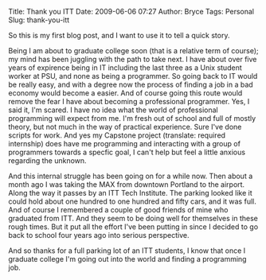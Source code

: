 Title: Thank you ITT
Date: 2009-06-06 07:27
Author: Bryce
Tags: Personal
Slug: thank-you-itt

So this is my first blog post, and I want to use it to tell a quick
story.

Being I am about to graduate college soon (that is a relative term of
course); my mind has been juggling with the path to take next. I have
about over five years of expirence being in IT including the last three
as a Unix student worker at PSU, and none as being a programmer. So
going back to IT would be really easy, and with a degree now the process
of finding a job in a bad economy would become a easier. And of course
going this route would remove the fear I have about becoming a
professional programmer. Yes, I said it, I'm scared. I have no idea what
the world of professional programming will expect from me. I'm fresh out
of school and full of mostly theory, but not much in the way of
practical experience. Sure I've done scripts for work. And yes my
Capstone project (translate: required internship) does have me
programming and interacting with a group of programmers towards a
specfic goal, I can't help but feel a little anxious regarding the
unknown.

And this internal struggle has been going on for a while now. Then about
a month ago I was taking the MAX from downtown Portland to the airport.
Along the way it passes by an ITT Tech Institute. The parking looked
like it could hold about one hundred to one hundred and fifty cars, and
it was full. And of course I remembered a couple of good friends of mine
who graduated from ITT. And they seem to be doing well for themselves in
these rough times. But it put all the effort I've been putting in since
I decided to go back to school four years ago into serious perspective.

And so thanks for a full parking lot of an ITT students, I know that
once I graduate college I'm going out into the world and finding a
programming job.
